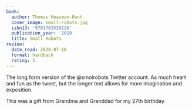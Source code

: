 ```yaml
---
book:
  author: Thomas Heasman-Hunt
  cover_image: small-robots.jpg
  isbn13: '9781783528226'
  publication_year: '2019'
  title: Small Robots
review:
  date_read: 2020-07-10
  format: hardback
  rating: 5
---
```


The long form version of the @smolrobots Twitter account.
As much heart and fun as the tweet, but the longer text allows for more imagination and exposition.

This was a gift from Grandma and Granddad for my 27th birthday.
